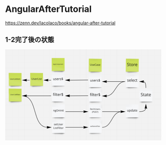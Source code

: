 # AngularAfterTutorial
https://zenn.dev/lacolaco/books/angular-after-tutorial

## 1-2完了後の状態
![img.png](img.png)
